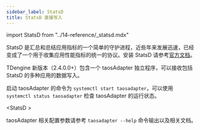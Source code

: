 ```yaml
---
sidebar_label: StatsD
title: StatsD 直接写入
---
```


import StatsD from "../14-reference/_statsd.mdx"

StatsD 是汇总和总结应用指标的一个简单的守护进程，近些年来发展迅速，已经变成了一个用于收集应用性能指标的统一的协议。安装 StatsD 请参考[官方文档](https://github.com/statsd/statsd)。

TDengine 新版本（2.4.0.0+）包含一个 taosAdapter 独立程序，可以接收包括 StatsD 的多种应用的数据写入。

启动 taosAdapter 的命令为 `systemctl start taosadapter`，可以使用 `systemctl status taosadapter` 检查 taosAdapter 的运行状态。

<StatsD \>

taosAdapter 相关配置参数请参考 `taosadapter --help` 命令输出以及相关文档。


